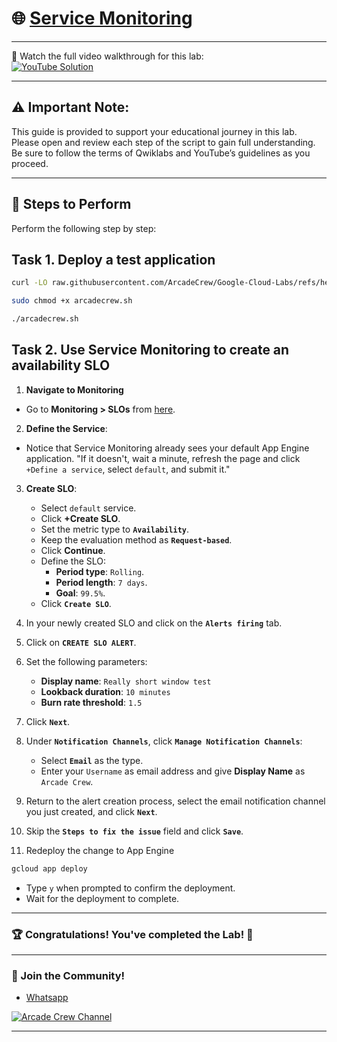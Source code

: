 # 🌐 [Service Monitoring](https://www.cloudskillsboost.google/focuses/19476?parent=catalog)

--- 

🎥 Watch the full video walkthrough for this lab:  
[![YouTube Solution](https://img.shields.io/badge/YouTube-Watch%20Solution-red?style=flat&logo=youtube)](https://www.youtube.com/watch?v=wjSrI-UHmM8)

---
## ⚠️ **Important Note:**
This guide is provided to support your educational journey in this lab. Please open and review each step of the script to gain full understanding. Be sure to follow the terms of Qwiklabs and YouTube’s guidelines as you proceed.

---

## 🚀 Steps to Perform
Perform the following step by step:  

## Task 1. Deploy a test application

```bash
curl -LO raw.githubusercontent.com/ArcadeCrew/Google-Cloud-Labs/refs/heads/main/Service%20Monitoring/arcadecrew.sh

sudo chmod +x arcadecrew.sh

./arcadecrew.sh
```

## Task 2. Use Service Monitoring to create an availability SLO

1. **Navigate to Monitoring**
  - Go to **Monitoring > SLOs** from [here](https://console.cloud.google.com/monitoring/).
2. **Define the Service**:
  - Notice that Service Monitoring already sees your default App Engine application. "If it doesn't, wait a minute, refresh the page and click `+Define a service`, select `default`, and submit it."
3. **Create SLO**:
   - Select `default` service.
   - Click **+Create SLO**.
   - Set the metric type to **`Availability`**.
   - Keep the evaluation method as **`Request-based`**.
   - Click **Continue**.
   - Define the SLO:
     - **Period type**: `Rolling`.
     - **Period length**: `7 days`.
     - **Goal**: `99.5%`.
   - Click **`Create SLO`**.
2. In your newly created SLO and click on the **`Alerts firing`** tab.
3. Click on **`CREATE SLO ALERT`**.
4. Set the following parameters:
   - **Display name**: `Really short window test`
   - **Lookback duration**: `10 minutes`
   - **Burn rate threshold**: `1.5`
5. Click **`Next`**.
6. Under **`Notification Channels`**, click **`Manage Notification Channels`**:
   - Select **`Email`** as the type.
   - Enter your `Username` as email address and give **Display Name** as `Arcade Crew`.
7. Return to the alert creation process, select the email notification channel you just created, and click **`Next`**.
8. Skip the **`Steps to fix the issue`** field and click **`Save`**.

9. Redeploy the change to App Engine
  ```bash
  gcloud app deploy
  ```

- Type `y` when prompted to confirm the deployment.
- Wait for the deployment to complete.


---

### 🏆 Congratulations! You've completed the Lab! 🎉

---

### 🤝 Join the Community!

- [Whatsapp](https://chat.whatsapp.com/KkNEauOhBQXHdVcmqIlv9F)  

[![Arcade Crew Channel](https://img.shields.io/badge/YouTube-Arcade%20Crew-red?style=flat&logo=youtube)](https://www.youtube.com/@Arcade61432)

---
